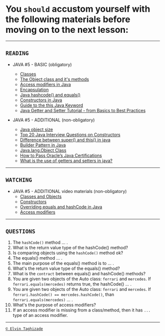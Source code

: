 # You `should` accustom yourself with the following materials before moving on to the next lesson:
---
## `READING`
- JAVA #5 - BASIC (obligatory)
    - [Classes](https://www.geeksforgeeks.org/classes-objects-java/)
    - [The Object class and it's methods](https://www.geeksforgeeks.org/object-class-in-java/)
    - [Access modifiers in Java](https://www.geeksforgeeks.org/access-modifiers-java/)
    - [Encapsulation](https://www.geeksforgeeks.org/encapsulation-in-java/)
    - [Java hashcode() and equals()](https://urvanov.ru/2017/07/29/java-hashcode-%D0%B8-equals/)
    - [Constructors in Java](https://www.javatpoint.com/java-constructor)
    - [Guide to the this Java Keyword](https://www.baeldung.com/java-this)
    - [Java Getter and Setter Tutorial - from Basics to Best Practices](https://www.codejava.net/coding/java-getter-andsetter-tutorial-from-basics-to-best-practices)

- JAVA #5 - ADDITIONAL (non-obligatory)
    - [Java object size](https://www.baeldung.com/java-size-of-object)
    - [Top 20 Java Interview Questions on Constructors](http://www.instanceofjava.com/2015/04/java-interview-questionson-constructors.html)
    - [Difference between super() and this() in java](https://www.geeksforgeeks.org/difference-super-java/)
    - [Builder Pattern in Java](https://www.geeksforgeeks.org/builder-pattern-injava/)
    - [Java.lang.Object Class](https://www.tutorialspoint.com/java/lang/java_lang_object.htm)
    - [How to Pass Oracle’s Java Certifications](https://www.freecodecamp.org/news/how-to-pass-oracles-javacertifications-a-practical-guide-for-developers-e9b607ba6173/)
    - [What is the use of getters and setters in java?](https://www.quora.com/What-is-the-use-of-getters-and-setters-injava)
---

## `WATCHING`
- JAVA #5 - ADDITIONAL video materials (non-obligatory)
    - [Classes and Objects](https://youtu.be/8yjkWGRlUmY)
    - [Constructors](https://youtu.be/tPFuVRbUTwA)
    - [Overriding equals and hashCode in Java](https://youtu.be/7V3589CReug)
    - [Access modifiers](https://youtu.be/aRQRV2PMHtk)
---

## `QUESTIONS`
1. The `hashCode()` method ... .
2. What is the return value type of the hashCode() method?
3. Is comparing objects using the `hashCode()` method ok?
4. The equals() method ... .
5. The main purpose of the equals() method is to ... .
6. What's the return value type of the equals() method?
7. What is the `contract` between equals() and hashCode() methods?
8. You are given two objects of the Auto class: `ferrari` and `mercedes`. If `ferrari.equals(mercedes)` returns true, the hashCode() ... .
9. You are given two objects of the Auto class: `ferrari` and `mercedes`. If `ferrari.hashCode() == mercedes.hashCode()`, than `ferrari.equals(mercedes)` ... .
10. What's the purpose of access modifiers?
11. If an access modifier is missing from a class/method, then it has `...` type of an access modifier. 
---

[`© Elvin Taghizade`](elvintaghiyev184@gmai.com)